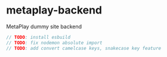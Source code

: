 # metaplay-backend

MetaPlay dummy site backend

```js
// TODO: install esbuild
// TODO: fix nodemon absolute import
// TODO: add convert camelcase keys, snakecase key feature
```
